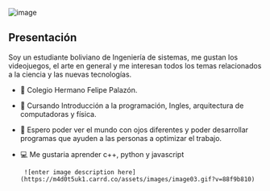 ![image](https://user-images.githubusercontent.com/110875360/183791334-2afd8ebf-4544-4d5b-b8a9-f2dc7102807f.png)
## Presentación
Soy un estudiante boliviano de Ingeniería de sistemas, me gustan los videojuegos, el arte en general y me interesan todos los temas relacionados a la ciencia y las nuevas tecnologías.

- 🏫 Colegio Hermano Felipe Palazón.
- 📓 Cursando Introducción a la programación, Ingles, arquitectura de computadoras y física.
- 🌟 Espero poder ver el mundo con ojos diferentes y poder desarrollar programas que ayuden a las personas a optimizar el trabajo.
- 💻 Me gustaria aprender c++, python y javascript


       ![enter image description here](https://m4d0t5uk1.carrd.co/assets/images/image03.gif?v=88f9b810)
                                               
